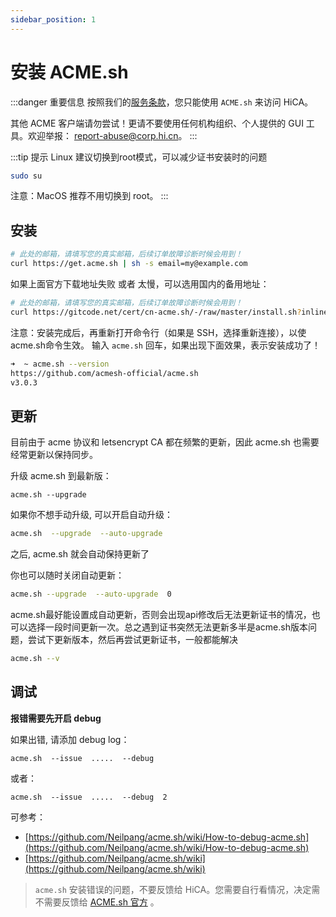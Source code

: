 ```yaml
---
sidebar_position: 1
---
```


# 安装 ACME.sh

:::danger 重要信息
按照我们的[服务条款](/EULA)，您只能使用 `ACME.sh` 来访问 HiCA。

其他 ACME 客户端请勿尝试！更请不要使用任何机构组织、个人提供的 GUI 工具。欢迎举报： [report-abuse@corp.hi.cn](mailto:report-abuse@corp.hi.cn)。
:::

:::tip 提示
Linux 建议切换到root模式，可以减少证书安装时的问题

```bash
sudo su
```

注意：MacOS 推荐不用切换到 root。
:::

## 安装

```bash
# 此处的邮箱，请填写您的真实邮箱，后续订单故障诊断时候会用到！
curl https://get.acme.sh | sh -s email=my@example.com
```

如果上面官方下载地址失败 或者 太慢，可以选用国内的备用地址：

```bash
# 此处的邮箱，请填写您的真实邮箱，后续订单故障诊断时候会用到！
curl https://gitcode.net/cert/cn-acme.sh/-/raw/master/install.sh?inline=false | sh -s email=my@example.com
```

注意：安装完成后，再重新打开命令行（如果是 SSH，选择重新连接），以使acme.sh命令生效。
输入 `acme.sh` 回车，如果出现下面效果，表示安装成功了！

```bash
➜  ~ acme.sh --version
https://github.com/acmesh-official/acme.sh
v3.0.3
```


## 更新

目前由于 acme 协议和 letsencrypt CA 都在频繁的更新，因此 acme.sh 也需要经常更新以保持同步。

升级 acme.sh 到最新版：

```
acme.sh --upgrade
```

如果你不想手动升级, 可以开启自动升级：

```bash
acme.sh  --upgrade  --auto-upgrade
```

之后, acme.sh 就会自动保持更新了

你也可以随时关闭自动更新：

```bash
acme.sh --upgrade  --auto-upgrade  0
```

acme.sh最好能设置成自动更新，否则会出现api修改后无法更新证书的情况，也可以选择一段时间更新一次。总之遇到证书突然无法更新多半是acme.sh版本问题，尝试下更新版本，然后再尝试更新证书，一般都能解决

```bash
acme.sh --v
```

## 调试

**报错需要先开启 debug**

如果出错, 请添加 debug log：

```
acme.sh  --issue  .....  --debug
```

或者：

```
acme.sh  --issue  .....  --debug  2
```

可参考： 
- [https://github.com/Neilpang/acme.sh/wiki/How-to-debug-acme.sh](https://github.com/Neilpang/acme.sh/wiki/How-to-debug-acme.sh)
- [https://github.com/Neilpang/acme.sh/wiki](https://github.com/Neilpang/acme.sh/wiki)


> `acme.sh` 安装错误的问题，不要反馈给 HiCA。您需要自行看情况，决定需不需要反馈给 [ACME.sh 官方](https://github.com/acmesh-official/acme.sh/issues/new) 。
